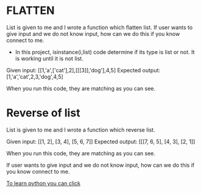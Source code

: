 # FLATTEN

List is given to me and I wrote a function which flatten list. If user wants to give input and we do not know input, how can we do this if you know connect to me.

- In this project, isinstance(i,list) code determine if its type is list or not. It is working until it is not list.

Given input: [[1,'a',['cat'],2],[[[3]],'dog'],4,5] 
Expected output: [1,'a','cat',2,3,'dog',4,5]

When you run this code, they are matching as you can see.

# Reverse of list

List is given to me and I wrote a function which reverse list.

Given input: [[1, 2], [3, 4], [5, 6, 7]]
Expected output: [[[7, 6, 5], [4, 3], [2, 1]]

When you run this code, they are matching as you can see.

If user wants to give input and we do not know input, how can we do this if you know connect to me.

[To learn python you can click](https://app.patika.dev)







    




  